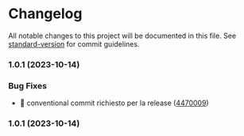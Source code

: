 # Changelog

All notable changes to this project will be documented in this file. See [standard-version](https://github.com/conventional-changelog/standard-version) for commit guidelines.

### 1.0.1 (2023-10-14)


### Bug Fixes

* :bug: conventional commit richiesto per la release ([4470009](https://github.com/AndreaMolinari/RNAndroidBuild/commit/44700090ca8076d6f2f9a72fbdb0bec99ffbdfd2))

### 1.0.1 (2023-10-14)
